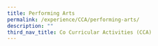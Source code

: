 ```yaml
---
title: Performing Arts
permalink: /experience/CCA/performing-arts/
description: ""
third_nav_title: Co Curricular Activities (CCA)
---
```

